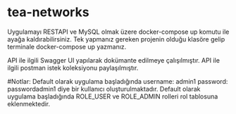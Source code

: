 # tea-networks

Uygulamayı RESTAPI ve MySQL olmak üzere docker-compose up komutu ile ayağa kaldırabilirsiniz.
Tek yapmanız gereken projenin olduğu klasöre gelip terminale docker-compose up yazmanız.

API ile ilgili Swagger UI yapılarak dokümante edilmeye çalışılmıştır.
API ile ilgili postman istek koleksiyonu paylaşılmıştır.

#Notlar:
  Default olarak uygulama başladığında username: admin1 password: passwordadmin1 diye bir kullanıcı oluşturulmaktadır.
  Default olarak uygulama başladığında ROLE_USER ve ROLE_ADMIN rolleri rol tablosuna eklenmektedir.
  
